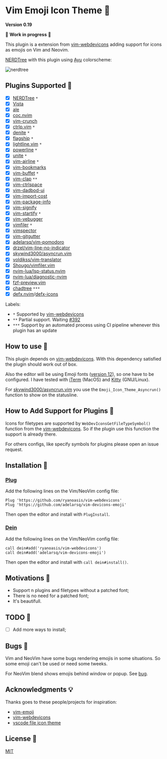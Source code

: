 # Vim Emoji Icon Theme 🎨

**Version 0.19**

🚧 **Work in progress** 🚧

This plugin is a extension from [vim-webdevicons](https://github.com/ryanoasis/vim-devicons) adding support for icons as emojis on Vim and Neovim.

[NERDTree](https://github.com/preservim/nerdtree) with this plugin using [Ayu](https://github.com/ayu-theme/ayu-vim) colorscheme:

![nerdtree](https://user-images.githubusercontent.com/430272/79928601-bb524000-8419-11ea-9c76-bd450918b962.png)

## Plugins Supported 🤗

- [x] [NERDTree](https://github.com/preservim/nerdtree) `*`
- [x] [Vista](https://github.com/liuchengxu/vista.vim)
- [x] [ale](https://github.com/dense-analysis/ale)
- [x] [coc.nvim](https://github.com/neoclide/coc.nvim)
- [x] [vim-crunch](https://github.com/arecarn/vim-crunch)
- [x] [ctrlp.vim](https://github.com/ctrlpvim/ctrlp.vim) `*`
- [x] [denite](https://github.com/Shougo/denite.nvim) `*`
- [x] [flagship](https://github.com/tpope/vim-flagship) `*`
- [x] [lightline.vim](https://github.com/itchyny/lightline.vim) `*`
- [x] [powerline](https://github.com/powerline/powerline) `*`
- [x] [unite](https://github.com/Shougo/unite.vim) `*`
- [x] [vim-airline](https://github.com/vim-airline/vim-airline) `*`
- [x] [vim-bookmarks](https://github.com/MattesGroeger/vim-bookmarks)
- [x] [vim-buffet](https://github.com/bagrat/vim-buffet) `*`
- [x] [vim-clap](https://github.com/liuchengxu/vim-clap) `**`
- [x] [vim-ctrlspace](https://github.com/vim-ctrlspace)
- [x] [vim-dadbod-ui](https://github.com/kristijanhusak/vim-dadbod-ui)
- [x] [vim-import-cost](https://github.com/yardnsm/vim-import-cost)
- [x] [vim-package-info](https://github.com/meain/vim-package-info)
- [x] [vim-signify](https://github.com/mhinz/vim-signify)
- [x] [vim-startify](https://github.com/mhinz/vim-startify) `*`
- [x] [vim-vebugger](https://github.com/idanarye/vim-vebugger)
- [x] [vimfiler](https://github.com/Shougo/vimfiler.vim) `*`
- [x] [vimspector](https://github.com/puremourning/vimspector)
- [x] [vim-gitgutter](https://github.com/airblade/vim-gitgutter)
- [x] [adelarsq/vim-pomodoro](https://github.com/adelarsq/vim-pomodoro)
- [x] [drzel/vim-line-no-indicator](https://github.com/drzel/vim-line-no-indicator)
- [x] [skywind3000/asyncrun.vim](https://github.com/skywind3000/asyncrun.vim)
- [x] [voldikss/vim-translator](https://github.com/voldikss/vim-translator)
- [x] [Shougo/vimfiler.vim](https://github.com/Shougo/vimfiler.vim)
- [x] [nvim-lua/lsp-status.nvim](https://github.com/nvim-lua/lsp-status.nvim)
- [x] [nvim-lua/diagnostic-nvim](https://github.com/nvim-lua/diagnostic-nvim)
- [x] [fzf-preview.vim](https://github.com/yuki-ycino/fzf-preview.vim)
- [x] [chadtree](https://github.com/ms-jpq/chadtree) `***`
- [x] [defx.nvim](https://github.com/Shougo/defx.nvim)/[defx-icons](https://github.com/kristijanhusak/defx-icons)

Labels:
 - `*` Supported by [vim-webdevicons](https://github.com/ryanoasis/vim-devicons)
 - `**` Partial support. Waiting [#392](https://github.com/liuchengxu/vim-clap/issues/392)
 - `***` Support by an automated process using CI pipeline whenever this plugin
     has an update

## How to use 🤔

This plugin depends on [vim-webdevicons](https://github.com/junegunn/vim-plug). With this dependency satisfied the plugin should work out of box.

Also the editor will be using Emoji fonts ([version 12](https://emojipedia.org/emoji-12.0)), so one have to be configured. I have tested with [iTerm](https://www.iterm2.com) (MacOS) and [Kitty](https://sw.kovidgoyal.net/kitty) (GNU/Linux).

For [skywind3000/asyncrun.vim](https://github.com/skywind3000/asyncrun.vim) you
use the `Emoji_Icon_Theme_Asyncrun()` function to show on the statusline.

## How to Add Support for Plugins 🔌

Icons for filetypes are supported by `WebDevIconsGetFileTypeSymbol()` function
from the [vim-webdevicons](https://github.com/ryanoasis/vim-webdevicons). So if
the plugin use this function the support is already there. 

For others configs, like specify symbols for plugins please open an issue
request.

## Installation 🧙

### [Plug](https://github.com/junegunn/vim-plug)

Add the following lines on the Vim/NeoVim config file:

```vim
Plug 'https://github.com/ryanoasis/vim-webdevicons'
Plug 'https://github.com/adelarsq/vim-devicons-emoji'
```

Then open the editor and install with `PlugInstall`.

### [Dein](https://github.com/Shougo/dein.vim)

Add the following lines on the Vim/NeoVim config file:

```vim
call dein#add('ryanoasis/vim-webdevicons')
call dein#add('adelarsq/vim-devicons-emoji')
```

Then open the editor and install with `call dein#install()`.

## Motivations 💓

- Support n plugins and filetypes without a patched font;
- There is no need for a patched font;
- It's beautifull.

## TODO 🔨

- [ ] Add more ways to install;

## Bugs 🐛

Vim and NeoVim have some bugs rendering emojis in some situations. So some
emoji can't be used or need some tweeks.

For NeoVim blend shows emojis behind window or popup. See [bug](https://github.com/neovim/neovim/issues/12012).

## Acknowledgments 💡

Thanks goes to these people/projects for inspiration:

- [vim-emoji](https://github.com/junegunn/vim-emoji)
- [vim-webdevicons](https://github.com/junegunn/vim-plug)
- [vscode file icon theme](https://code.visualstudio.com/api/extension-guides/file-icon-theme)

## License 📜

[MIT](License)

